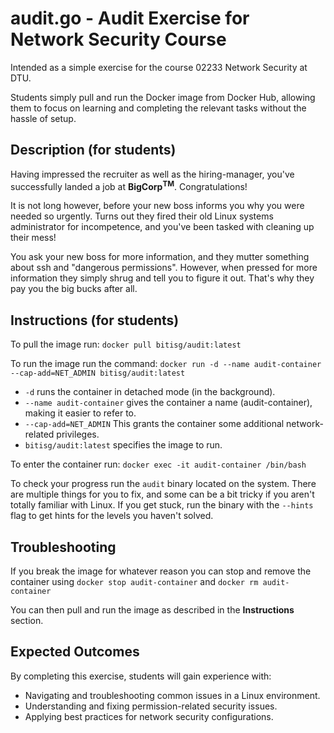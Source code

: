 # audit.go - Audit Exercise for Network Security Course

Intended as a simple exercise for the course 02233 Network Security at DTU.

Students simply pull and run the Docker image from Docker Hub, allowing them to focus on learning and completing the relevant tasks without the hassle of setup.

## Description (for students)

Having impressed the recruiter as well as the hiring-manager, you've successfully landed a job at **BigCorp**<sup>**TM**</sup>. Congratulations!

It is not long however, before your new boss informs you why you were needed so urgently. Turns out they fired their old
Linux systems administrator for incompetence, and you've been tasked with cleaning up their mess!

You ask your new boss for more information, and they mutter something about ssh and "dangerous permissions".
However, when pressed for more information they simply shrug and tell you to figure it out. That's why they pay you the big bucks after all.

## Instructions (for students)

To pull the image run:
`docker pull bitisg/audit:latest`

To run the image run the command:
`docker run -d --name audit-container --cap-add=NET_ADMIN bitisg/audit:latest`

* `-d` runs the container in detached mode (in the background).
* `--name audit-container` gives the container a name (audit-container), making it easier to refer to.
* `--cap-add=NET_ADMIN` This grants the container some additional network-related privileges.
* `bitisg/audit:latest` specifies the image to run.

To enter the container run:
`docker exec -it audit-container /bin/bash`

To check your progress run the `audit` binary located on the system. There are multiple things for you to fix, and some can be a bit tricky if you aren't totally familiar with
Linux. If you get stuck, run the binary with the `--hints` flag to get hints for the levels you haven't solved.

## Troubleshooting

If you break the image for whatever reason you can stop and remove the container using `docker stop audit-container` and `docker rm audit-container`

You can then pull and run the image as described in the **Instructions** section.

## Expected Outcomes

By completing this exercise, students will gain experience with:

- Navigating and troubleshooting common issues in a Linux environment.
- Understanding and fixing permission-related security issues.
- Applying best practices for network security configurations.
